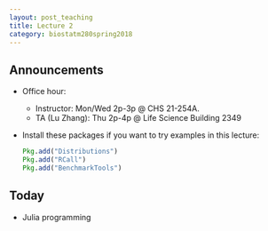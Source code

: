 ```yaml
---
layout: post_teaching
title: Lecture 2
category: biostatm280spring2018
---
```


## Announcements

* Office hour:  
	* Instructor: Mon/Wed 2p-3p @ CHS 21-254A. 
	* TA (Lu Zhang): Thu 2p-4p @ Life Science Building 2349

* Install these packages if you want to try examples in this lecture:
	```julia
	Pkg.add("Distributions")
	Pkg.add("RCall")
	Pkg.add("BenchmarkTools")
	```

## Today

* Julia programming

